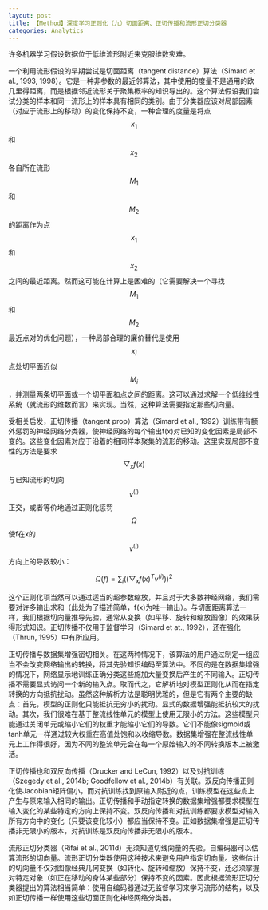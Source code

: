 ```yaml
---
layout: post
title: 【Method】深度学习正则化（九）切面距离、正切传播和流形正切分类器
categories: Analytics
---
```


许多机器学习假设数据位于低维流形附近来克服维数灾难。

一个利用流形假设的早期尝试是切面距离（tangent distance）算法（Simard et al., 1993, 1998）。它是一种非参数的最近邻算法，其中使用的度量不是通用的欧几里得距离，而是根据邻近流形关于聚集概率的知识导出的。这个算法假设我们尝试分类的样本和同一流形上的样本具有相同的类别。由于分类器应该对局部因素（对应于流形上的移动）的变化保持不变，一种合理的度量是将点$$x_1$$和$$x_2$$各自所在流形$$M_1$$和$$M_2$$的距离作为点$$x_1$$和$$x_2$$之间的最近距离。然而这可能在计算上是困难的（它需要解决一个寻找$$M_1$$和$$M_2$$最近点对的优化问题），一种局部合理的廉价替代是使用$$x_i$$点处切平面近似$$M_i$$，并测量两条切平面或一个切平面和点之间的距离。这可以通过求解一个低维线性系统（就流形的维数而言）来实现。当然，这种算法需要指定那些切向量。

受相关启发，正切传播（tangent prop）算法（Simard et al., 1992）训练带有额外惩罚的神经网络分类器，使神经网络的每个输出f(x)对已知的变化因素是局部不变的。这些变化因素对应于沿着的相同样本聚集的流形的移动。这里实现局部不变性的方法是要求$$\bigtriangledown_x f(x)$$与已知流形的切向$$v^{(i)}$$正交，或者等价地通过正则化惩罚$$\Omega$$使f在x的$$v^{(i)}$$方向上的导数较小：

$$\Omega(f) = \sum_i((\bigtriangledown_x f(x)^T v^{(i)}))^2$$

这个正则化项当然可以通过适当的超参数缩放，并且对于大多数神经网络，我们需要对许多输出求和（此处为了描述简单，f(x)为唯一输出）。与切面距离算法一样，我们根据切向量推导先验，通常从变换（如平移、旋转和缩放图像）的效果获得形式知识。正切传播不仅用于监督学习（Simard et at., 1992），还在强化（Thrun, 1995）中有所应用。

正切传播与数据集增强密切相关。在这两种情况下，该算法的用户通过制定一组应当不会改变网络输出的转换，将其先验知识编码至算法中。不同的是在数据集增强的情况下，网络显示地训练正确分类这些施加大量变换后产生的不同输入。正切传播不需要显式访问一个新的输入点。取而代之，它解析地对模型正则化从而在指定转换的方向抵抗扰动。虽然这种解析方法是聪明优雅的，但是它有两个主要的缺点：首先，模型的正则化只能抵抗无穷小的扰动。显式的数据增强能抵抗较大的扰动。其次，我们很难在基于整流线性单元的模型上使用无限小的方法。这些模型只能通过关闭单元或缩小它们的权重才能缩小它们的导数。它们不能像sigmoid或tanh单元一样通过较大权重在高值处饱和以收缩导数。数据集增强在整流线性单元上工作得很好，因为不同的整流单元会在每一个原始输入的不同转换版本上被激活。

正切传播也和双反向传播（Drucker and LeCun, 1992）以及对抗训练（Szegedy et al., 2014b; Goodfellow et al., 2014b）有关联。双反向传播正则化使Jacobian矩阵偏小，而对抗训练找到原输入附近的点，训练模型在这些点上产生与原来输入相同的输出。正切传播和手动指定转换的数据集增强都要求模型在输入变化的某些特定的方向上保持不变。双反向传播和对抗训练都要求模型对输入所有方向中的变化（只要该变化较小）都应当保持不变。正如数据集增强是正切传播非无限小的版本，对抗训练是双反向传播非无限小的版本。

流形正切分类器（Rifai et al., 2011d）无须知道切线向量的先验。自编码器可以估算流形的切向量。流形正切分类器使用这种技术来避免用户指定切向量。这些估计的切向量不仅对图像经典几何变换（如转化、旋转和缩放）保持不变，还必须掌握对特定对象（如正在移动的身体某些部分）保持不变的因素。因此根据流形正切分类器提出的算法相当简单：使用自编码器通过无监督学习来学习流形的结构，以及如正切传播一样使用这些切面正则化神经网络分类器。